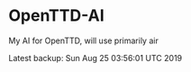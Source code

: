 # OpenTTD-AI
My AI for OpenTTD, will use primarily air

Latest backup: Sun Aug 25 03:56:01 UTC 2019
